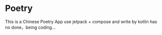 # Poetry
This is a Chinese Poetry App
use jetpack + compose and write by kotlin
has no done，being coding...
